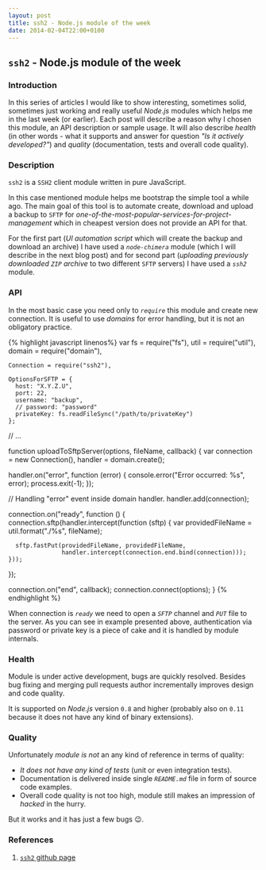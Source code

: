 ```yaml
---
layout: post
title: ssh2 - Node.js module of the week
date: 2014-02-04T22:00+0100
---
```


## `ssh2` - Node.js module of the week

### Introduction

In this series of articles I would like to show interesting, sometimes solid, sometimes just working and really useful *Node.js* modules which helps me in the last week (or earlier). Each post will describe a reason why I chosen this module, an API description or sample usage. It will also describe *health* (in other words - what it supports and answer for question *"Is it actively developed?"*) and *quality* (documentation, tests and overall code quality).

### Description

`ssh2` is a `SSH2` client module written in pure JavaScript.

In this case mentioned module helps me bootstrap the simple tool a while ago. The main goal of this tool is to automate create, download and upload a backup to `SFTP` for *one-of-the-most-popular-services-for-project-management* which in cheapest version does not provide an API for that.

For the first part (*UI automation script* which will create the backup and download an archive) I have used a *`node-chimera`* module (which I will describe in the next blog post) and for second part (*uploading previously downloaded `ZIP` archive* to two different `SFTP` servers) I have used a *`ssh2`* module.

### API

In the most basic case you need only to *`require`* this module and create new connection. It is useful to use *domains* for error handling, but it is not an obligatory practice.

{% highlight javascript linenos%}
var fs = require("fs"),
    util = require("util"),
    domain = require("domain"),

    Connection = require("ssh2"),

    OptionsForSFTP = {
      host: "X.Y.Z.U",
      port: 22,
      username: "backup",
      // password: "password"
      privateKey: fs.readFileSync("/path/to/privateKey")
    };

// ...

function uploadToSftpServer(options, fileName, callback) {
  var connection = new Connection(),
      handler = domain.create();

  handler.on("error", function (error) {
    console.error("Error occurred: %s", error);
    process.exit(-1);
  });

  // Handling "error" event inside domain handler.
  handler.add(connection);

  connection.on("ready", function () {
    connection.sftp(handler.intercept(function (sftp) {
      var providedFileName = util.format("./%s", fileName);

      sftp.fastPut(providedFileName, providedFileName,
                   handler.intercept(connection.end.bind(connection)));
    }));
  });

  connection.on("end", callback);
  connection.connect(options);
}
{% endhighlight %}

When connection is *`ready`* we need to open a *`SFTP`* channel and *`PUT`* file to the server. As you can see in example presented above, authentication via password or private key is a piece of cake and it is handled by module internals.

### Health

Module is under active development, bugs are quickly resolved. Besides bug fixing and merging pull requests author incrementally improves design and code quality.

It is supported on *Node.js* version `0.8` and higher (probably also on `0.11` because it does not have any kind of binary extensions).

### Quality

Unfortunately *module is not* an any kind of reference in terms of quality:

- *It does not have any kind of tests* (unit or even integration tests).
- Documentation is delivered inside single *`README.md`* file in form of source code examples.
- Overall code quality is not too high, module still makes an impression of *hacked* in the hurry.

But it works and it has just a few bugs :wink:.

### References

1. [`ssh2` github page](https://github.com/mscdex/ssh2)
